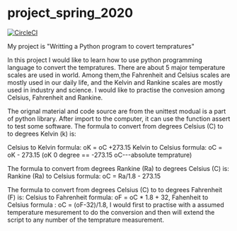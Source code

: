 # project_spring_2020

[![CircleCI](https://circleci.com/gh/biof309/project_spring_2020/tree/master.svg?style=shield)](https://circleci.com/gh/biof309/project_spring_2020/tree/master)

My project is "Writting a Python program to covert tempratures"

In this project I would like to learn how to use python programming language to convert the tempratures.
There are about 5 major temperature scales are used in world. Among them,the Fahrenheit and Celsius scales are mostly used in our daily life,
and the Kelvin and Rankine scales are mostly used in industry and science.
I would like to practise the convesion among  Celsius, Fahrenheit and Rankine. 

The orignal material and code source are from 
the unittest modual is a part of  python library. After import to the computer, it can use the function assert to test some software.
The formula to convert from degrees Celsius (C) to to degrees Kelvin (k) is:

Celsius to Kelvin formula: oK = oC +273.15
Kelvin to Celsius formula: oC = oK - 273.15 (oK 0 degree == -273.15 oC---absolute temprature)

The formula to convert from degrees Rankine (Ra) to degrees Celsius (C) is:
Rankine (Ra) to Celsius formula: oC = Ra/1.8 - 273.15

The formula to convert from degrees Celsius (C) to to degrees Fahrenheit (F) is:
Celsius to Fahrenheit formula: oF = oC * 1.8 + 32,
Fahenheit to Celsius formula : oC = (oF-32)/1.8,
I would first to practise with a assumed temperature mesurement to do the conversion and then will extend the script to any number of the temprature measurement.
